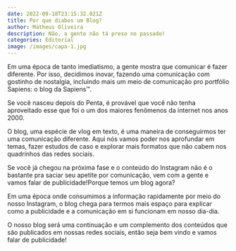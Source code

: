 ```yaml
---
date: 2022-09-18T23:15:32.021Z
title: Por que diabos um Blog?
author: Matheus Oliveira
description: Não, a gente não tá preso no passado!
categories: Editorial
image: /images/capa-1.jpg
---
```

Em uma época de tanto imediatismo, a gente mostra que comunicar é fazer diferente. Por isso, decidimos inovar, fazendo uma comunicação com gostinho de nostalgia, incluindo mais um meio de comunicação pro portfólio Sapiens: o blog da Sapiens™.

Se você nasceu depois do Penta, é provável que você não tenha aproveitado esse que foi o um dos maiores fenômenos da internet nos anos 2000. 

O blog, uma espécie de vlog em texto, é uma maneira de conseguirmos ter uma comunicação diferente. Aqui nós vamos poder nos aprofundar em temas, fazer estudos de caso e explorar mais formatos que não cabem nos quadrinhos das redes sociais. 

Se você já chegou na próxima fase e o conteúdo do Instagram não é o bastante pra saciar seu apetite por comunicação, vem com a gente e vamos falar de publicidade!Porque temos um blog agora? 

Em uma época onde consumimos a informação rapidamente por meio do nosso Instagram, o blog chega para termos mais espaço para explicar como a publicidade e a comunicação em si funcionam em nosso dia-dia. 

O nosso blog será uma continuação e um complemento dos conteúdos que são publicados em nossas redes sociais, então seja bem vindo e vamos falar de publicidade!